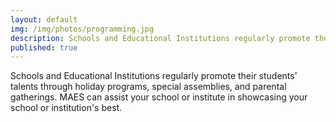 ```yaml
---
layout: default
img: /img/photos/programming.jpg
description: Schools and Educational Institutions regularly promote their students’ talents
published: true
---
```


Schools and Educational Institutions regularly promote their students’ talents through holiday programs, special assemblies, and parental gatherings. MAES can assist your school or institute in showcasing your school or institution's best. 
